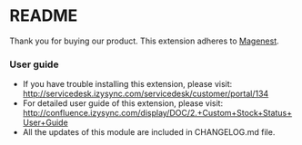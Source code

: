 # README
Thank you for buying our product.
This extension adheres to [Magenest](https://store.magenest.com/).

### User guide
- If you have trouble installing this extension, please visit: http://servicedesk.izysync.com/servicedesk/customer/portal/134
- For detailed user guide of this extension, please visit: http://confluence.izysync.com/display/DOC/2.+Custom+Stock+Status+User+Guide
- All the updates of this module are included in CHANGELOG.md file.